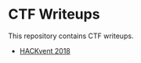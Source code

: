 # CTF Writeups

This repository contains CTF writeups.

- [HACKvent 2018](hackvent_2018/writeup.md)
